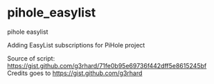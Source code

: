 # pihole_easylist
pihole easylist 

Adding EasyList subscriptions for PiHole project 

Source of script: https://gist.github.com/g3rhard/71fe0b95e69736f442dff5e8615245bf
Credits goes to https://gist.github.com/g3rhard

